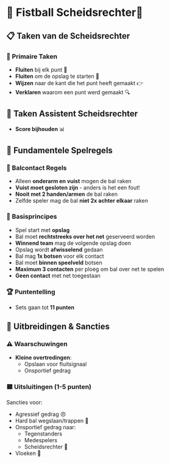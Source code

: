 # 🏐 Fistball Scheidsrechter🥇

## 📋 Taken van de Scheidsrechter

### 🚨 Primaire Taken
- **Fluiten** bij elk punt 🏁
- **Fluiten** om de opslag te starten 🌟
- **Wijzen** naar de kant die het punt heeft gemaakt 👉
- **Verklaren** waarom een punt werd gemaakt 🔍

## 👥 Taken Assistent Scheidsrechter
- **Score bijhouden** 📊

## 📜 Fundamentele Spelregels

### 🤚 Balcontact Regels
- Alleen **onderarm en vuist** mogen de bal raken
- **Vuist moet gesloten zijn** - anders is het een fout!
- **Nooit met 2 handen/armen** de bal raken
- Zelfde speler mag de bal **niet 2x achter elkaar** raken

### 🏈 Basisprincipes
- Spel start met **opslag**
- Bal moet **rechtstreeks over het net** geserveerd worden
- **Winnend team** mag de volgende opslag doen
- Opslag wordt **afwisselend** gedaan
- Bal mag **1x botsen** voor elk contact
- Bal moet **binnen speelveld** botsen
- **Maximum 3 contacten** per ploeg om bal over net te spelen
- **Geen contact** met net toegestaan

### 🏆 Puntentelling
- Sets gaan tot **11 punten** 

## 🚫 Uitbreidingen & Sancties

### ⚠️ Waarschuwingen
- **Kleine overtredingen**:
  - Opslaan voor fluitsignaal
  - Onsportief gedrag

### 🟥 Uitsluitingen (1-5 punten)
Sancties voor:
- Agressief gedrag 😠
- Hard bal wegslaan/trappen 🦵
- Onsportief gedrag naar:
  - Tegenstanders
  - Medespelers
  - Scheidsrechter 🛑
- Vloeken 🤬
